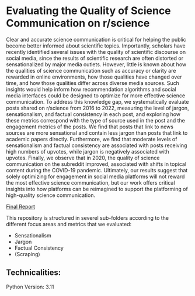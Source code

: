# Evaluating the Quality of Science Communication on r/science

Clear and accurate science communication is critical for helping the public become better informed about scientific topics. Importantly,
scholars have recently identified several issues with the quality of scientific discourse on social media, since the results of scientific
research are often distorted or sensationalized by major media outlets. However, little is known about how the qualities of science
communication such as accuracy or clarity are rewarded in online environments, how those qualities have changed over time, and how
those qualities differ across diverse media sources. Such insights would help inform how recommendation algorithms and social media
interfaces could be designed to optimize for more effective science communication. To address this knowledge gap, we systematically
evaluate posts shared on r/science from 2016 to 2022, measuring the level of jargon, sensationalism, and factual consistency in each
post, and exploring how these metrics correspond with the type of source used in the post and the engagement metrics of the posts. We
find that posts that link to news sources are more sensational and contain less jargon than posts that link to academic papers directly.
Furthermore, we find that moderate levels of sensationalism and factual consistency are associated with posts receiving high numbers
of upvotes, while jargon is negatively associated with upvotes. Finally, we observe that in 2020, the quality of science communication
on the subreddit improved, associated with shifts in topical content during the COVID-19 pandemic. Ultimately, our results suggest
that solely optimizing for engagement in social media platforms will not reward the most effective science communication, but our
work offers critical insights into how platforms can be reimagined to support the platforming of high-quality science communication.

[Final Report](https://github.com/user-attachments/files/18154459/Algorithmic_Media___Team_Space___Final_Report.8.pdf)

This repository is structured in severel sub-folders according to the different focus areas and metrics that we evaluated:
- Sensationalism
- Jargon
- Factual Consistency
- (Scraping)

## Technicalities: 
Python Version: 3.11
